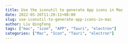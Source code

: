 ```yaml
---
title: Use the iconutil to generate App icons in Mac
date: 2022-05-26T11:29:11+08:00
slug: use-iconutil-to-generate-app-icons-in-mac
author: Liu Qingfeng
tags: ["mac", "icon", "APP", "Tauri", "electron"]
categories: ["Mac", "Icon", "Tauri", "electron"]
---
```


